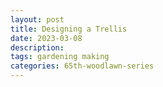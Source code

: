 ```yaml
---
layout: post
title: Designing a Trellis
date: 2023-03-08
description: 
tags: gardening making
categories: 65th-woodlawn-series
---
```

